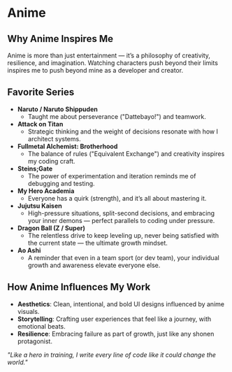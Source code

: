 # Anime

## Why Anime Inspires Me
Anime is more than just entertainment — it’s a philosophy of creativity, resilience, and imagination. Watching characters push beyond their limits inspires me to push beyond mine as a developer and creator.

## Favorite Series
- **Naruto / Naruto Shippuden**
  - Taught me about perseverance ("Dattebayo!") and teamwork.
- **Attack on Titan**
  - Strategic thinking and the weight of decisions resonate with how I architect systems.
- **Fullmetal Alchemist: Brotherhood**
  - The balance of rules ("Equivalent Exchange") and creativity inspires my coding craft.
- **Steins;Gate**
  - The power of experimentation and iteration reminds me of debugging and testing.
- **My Hero Academia**
  - Everyone has a quirk (strength), and it’s all about mastering it.
- **Jujutsu Kaisen**
  - High-pressure situations, split-second decisions, and embracing your inner demons — perfect parallels to coding under pressure.
- **Dragon Ball (Z / Super)**
  - The relentless drive to keep leveling up, never being satisfied with the current state — the ultimate growth mindset.
- **Ao Ashi**
  - A reminder that even in a team sport (or dev team), your individual growth and awareness elevate everyone else.

## How Anime Influences My Work
- **Aesthetics**: Clean, intentional, and bold UI designs influenced by anime visuals.
- **Storytelling**: Crafting user experiences that feel like a journey, with emotional beats.
- **Resilience**: Embracing failure as part of growth, just like any shonen protagonist.

*"Like a hero in training, I write every line of code like it could change the world."*
